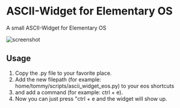# ASCII-Widget for Elementary OS
A small ASCII-Widget for Elementary OS

![screenshot](https://user-images.githubusercontent.com/95149903/230503204-ebdb2187-bfb7-4e52-b818-aef29b78786a.png)

## Usage
1. Copy the .py file to your favorite place.
2. Add the new filepath (for example: home/tommy/scripts/ascii_widget_eos.py) to your eos shortcuts 
3. and add a command (for example: ctrl + e). 
4. Now you can just press "ctrl + e and the widget will show up.
